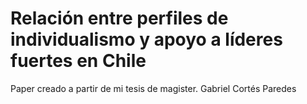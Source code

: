 # Relación entre perfiles de individualismo y apoyo a líderes fuertes en Chile
Paper creado a partir de mi tesis de magister. Gabriel Cortés Paredes
